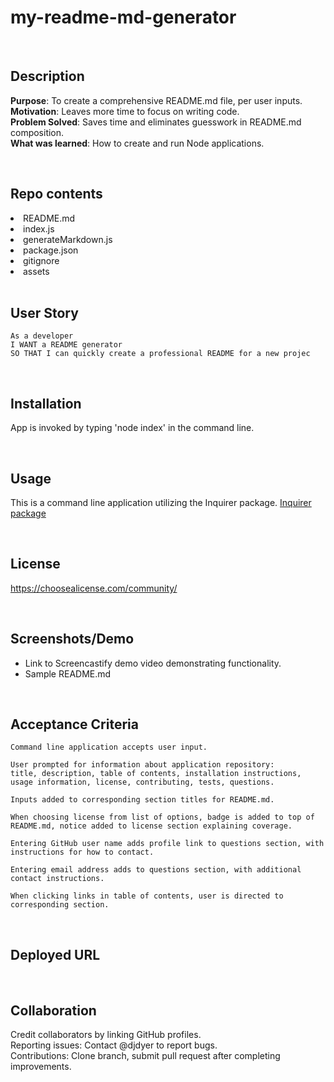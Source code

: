 # my-readme-md-generator

<br>

## Description

<b>Purpose</b>: To create a comprehensive README.md file, per user inputs.  
<b>Motivation</b>: Leaves more time to focus on writing code.  
<b>Problem Solved</b>: Saves time and eliminates guesswork in README.md composition.  
<b>What was learned</b>: How to create and run Node applications.

<br>

## Repo contents

<li>README.md</li>
<li>index.js</li>
<li>generateMarkdown.js</li>
<li>package.json</li>
<li>gitignore</li>
<li>assets</li>

<br>

## User Story

```
As a developer
I WANT a README generator
SO THAT I can quickly create a professional README for a new projec
```

<br>

## Installation

App is invoked by typing 'node index' in the command line.

<br>

## Usage

This is a command line application utilizing the Inquirer package.
[Inquirer package](https://www.npmjs.com/package/inquirer)

<br>

## License

https://choosealicense.com/community/

<br>

## Screenshots/Demo

- Link to Screencastify demo video demonstrating functionality.
- Sample README.md

<br>

## Acceptance Criteria

```
Command line application accepts user input.

User prompted for information about application repository:
title, description, table of contents, installation instructions, usage information, license, contributing, tests, questions.

Inputs added to corresponding section titles for README.md.

When choosing license from list of options, badge is added to top of README.md, notice added to license section explaining coverage.

Entering GitHub user name adds profile link to questions section, with instructions for how to contact.

Entering email address adds to questions section, with additional contact instructions.

When clicking links in table of contents, user is directed to corresponding section.

```

<br>

## Deployed URL

<br>

## Collaboration

Credit collaborators by linking GitHub profiles.  
Reporting issues: Contact @djdyer to report bugs.  
Contributions: Clone branch, submit pull request after completing improvements.

<br>
